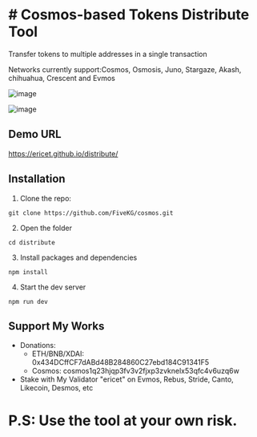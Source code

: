 # # Cosmos-based Tokens Distribute Tool

Transfer tokens to multiple addresses in a single transaction

Networks currently support:Cosmos, Osmosis, Juno, Stargaze, Akash, chihuahua, Crescent and Evmos

![image](https://user-images.githubusercontent.com/9066755/191355422-d4bc9485-9c83-45cc-a4d8-b28445b05d4f.png)

![image](https://user-images.githubusercontent.com/9066755/191355485-8e202206-6645-4651-9154-3f5941035f15.png)


## Demo URL
https://ericet.github.io/distribute/

## Installation
1. Clone the repo:

`git clone https://github.com/FiveKG/cosmos.git`

2. Open the folder

`cd distribute`

3. Install packages and dependencies

`npm install`

4. Start the dev server

`npm run dev`

## Support My Works
* Donations:
  * ETH/BNB/XDAI: 0x434DCffCF7dABd48B284860C27ebd184C91341F5
  * Cosmos: cosmos1q23hjqp3fv3v2fjxp3zvknelx53qfc4v6uzq6w
* Stake with My Validator "ericet" on Evmos, Rebus, Stride, Canto, Likecoin, Desmos, etc

# P.S: Use the tool at your own risk. 
